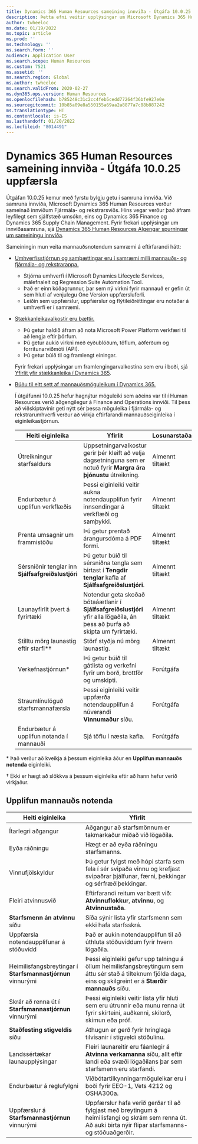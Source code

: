 ```yaml
---
title: Dynamics 365 Human Resources sameining innviða - Útgáfa 10.0.25 uppfærsla
description: Þetta efni veitir upplýsingar um Microsoft Dynamics 365 Human Resources útgáfu 10.0.25, sem færir fyrstu bylgju getu í innviðasamruna.
author: twheeloc
ms.date: 01/19/2022
ms.topic: article
ms.prod: ''
ms.technology: ''
ms.search.form: ''
audience: Application User
ms.search.scope: Human Resources
ms.custom: 7521
ms.assetid: ''
ms.search.region: Global
ms.author: twheeloc
ms.search.validFrom: 2020-02-27
ms.dyn365.ops.version: Human Resources
ms.openlocfilehash: b785248c31c2cc4feb5cedd77264f36bfe927e0e
ms.sourcegitcommit: 10b85a09e8a550155a69aa2a8877a7c88b887242
ms.translationtype: HT
ms.contentlocale: is-IS
ms.lasthandoff: 01/20/2022
ms.locfileid: "8014491"
---
```

# <a name="dynamics-365-human-resources-infrastructure-merge---release-10025-update"></a>Dynamics 365 Human Resources sameining innviða - Útgáfa 10.0.25 uppfærsla

Útgáfan 10.0.25 kemur með fyrstu bylgju getu í samruna innviða. Við samruna innviða, Microsoft Dynamics 365 Human Resources verður sameinað innviðum Fjármála- og rekstrarsviðs. Hins vegar verður það áfram leyfilegt sem sjálfstæð umsókn, eins og Dynamics 365 Finance og Dynamics 365 Supply Chain Management. Fyrir frekari upplýsingar um innviðasamruna, sjá [Dynamics 365 Human Resources Algengar spurningar um sameiningu innviða](../human-resources/hr-infrastructure-merge-faq.md).

Sameiningin mun veita mannauðsnotendum samræmi á eftirfarandi hátt:

- [Umhverfisstjórnun og samþættingar eru í samræmi milli mannauðs- og fjármála- og rekstrarappa.](/dynamics365-release-plan/2021wave2/human-resources/dynamics365-human-resources/consistent-environment-management-integrations-between-human-resources-finance-operations-apps)

    - Stjórna umhverfi í Microsoft Dynamics Lifecycle Services, málefnaleit og Regression Suite Automation Tool.
    - Það er einn kóðagrunnur, þar sem ný virkni fyrir mannauð er gefin út sem hluti af venjulegu One Version uppfærsluferli.
    - Leiðin sem uppfærslur, uppfærslur og flýtileiðréttingar eru notaðar á umhverfi er í samræmi.

- [Stækkanleikavalkostir eru bættir.](/dynamics365-release-plan/2021wave2/human-resources/dynamics365-human-resources/improve-extensibility-options.md)

    - Þú getur haldið áfram að nota Microsoft Power Platform verkfæri til að lengja eftir þörfum.
    - Þú getur aukið virkni með eyðublöðum, töflum, aðferðum og forritunarviðmóti (API).
    - Þú getur búið til og framlengt einingar.

    Fyrir frekari upplýsingar um framlengingarvalkostina sem eru í boði, sjá [Yfirlit yfir stækkanleika í Dynamics 365](../fin-ops-core/dev-itpro/extensibility/extensibility-home-page.md).

- [Búðu til eitt sett af mannauðsmöguleikum í Dynamics 365.](/dynamics365-release-plan/2021wave2/human-resources/create-one-set-human-resources-capabilities-within-dynamics-365.md)

    Í útgáfunni 10.0.25 hefur hagnýtur möguleiki sem aðeins var til í Human Resources verið aðgengilegur á Finance and Operations innviði. Til þess að viðskiptavinir geti nýtt sér þessa möguleika í fjármála- og rekstrarumhverfi verður að virkja eftirfarandi mannauðseiginleika í eiginleikastjórnun.

    | Heiti eiginleika | Yfirlit | Losunarstaða | 
    |--------------|----------|----------------| 
    | Útreikningur starfsaldurs | Uppsetningarvalkostur gerir þér kleift að velja dagsetninguna sem er notuð fyrir **Margra ára þjónustu** útreikning. | Almennt tiltækt | 
    | Endurbætur á upplifun verkflæðis | Þessi eiginleiki veitir aukna notendaupplifun fyrir innsendingar á verkflæði og samþykki. | Almennt tiltækt | 
    | Prenta umsagnir um frammistöðu | Þú getur prentað árangursdóma á PDF formi. | Almennt tiltækt | 
    | Sérsniðnir tenglar inn **Sjálfsafgreiðslustjóri** | Þú getur búið til sérsniðna tengla sem birtast í **Tengdir tenglar** kafla af **Sjálfsafgreiðslustjóri**. | Almennt tiltækt | 
    | Launayfirlit þvert á fyrirtæki | Notendur geta skoðað bótaáætlanir í **Sjálfsafgreiðslustjóri** yfir alla lögaðila, án þess að þurfa að skipta um fyrirtæki. | Almennt tiltækt | 
    | Stilltu mörg launastig eftir starfi\*&dagger; | Störf styðja nú mörg launastig. | Almennt tiltækt | 
    | Verkefnastjórnun\* | Þú getur búið til gátlista og verkefni fyrir um borð, brottför og umskipti. | Forútgáfa | 
    | Straumlínulöguð starfsmannafærsla | Þessi eiginleiki veitir uppfærða notendaupplifun á núverandi **Vinnumaður** síðu. | Forútgáfa | 
    | Endurbætur á upplifun notanda í mannauði | Sjá töflu í næsta kafla.  | Forútgáfa | 

\* Það verður að kveikja á þessum eiginleika áður en **Upplifun mannauðs notenda** eiginleiki.

&dagger; Ekki er hægt að slökkva á þessum eiginleika eftir að hann hefur verið virkjaður.

## <a name="human-resource-user-experience-enhancements"></a>Upplifun mannauðs notenda

| Heiti eiginleika | Yfirlit | 
|--------------|----------| 
| Ítarlegri aðgangur | Aðgangur að starfsmönnum er takmarkaður miðað við lögaðila. | 
| Eyða ráðningu | Hægt er að eyða ráðningu starfsmanns. | 
| Vinnufjölskyldur | Þú getur fylgst með hópi starfa sem fela í sér svipaða vinnu og krefjast svipaðrar þjálfunar, færni, þekkingar og sérfræðiþekkingar. | 
| Fleiri atvinnusvið | Eftirfarandi reitum var bætt við: **Atvinnuflokkur**, **atvinnu**, og **Atvinnustaða**. | 
| **Starfsmenn án atvinnu** síðu | Síða sýnir lista yfir starfsmenn sem ekki hafa starfsskrá. | 
| Uppfærsla notendaupplifunar á stöðuvídd | Það er aukin notendaupplifun til að úthluta stöðuvíddum fyrir hvern lögaðila. | 
| Heimilisfangsbreytingar í **Starfsmannastjórnun** vinnurými | Þessi eiginleiki gefur upp talningu á öllum heimilisfangsbreytingum sem áttu sér stað á tilteknum fjölda daga, eins og skilgreint er á **Stærðir mannauðs** síðu. | 
| Skrár að renna út í **Starfsmannastjórnun** vinnurými | Þessi eiginleiki veitir lista yfir hluti sem eru útrunnir eða munu renna út fyrir skírteini, auðkenni, skilorð, skimun eða próf. | 
| **Staðfesting stigveldis** síðu | Athugun er gerð fyrir hringlaga tilvísanir í stigveldi stöðulínu. | 
| Landssértækar launaupplýsingar | Fleiri launareitir eru fáanlegir á **Atvinna verkamanna** síðu, allt eftir landi eða svæði lögaðilans þar sem starfsmenn eru starfandi. | 
| Endurbætur á reglufylgni | Viðbótartilkynningarmöguleikar eru í boði fyrir EEO-1, Vets 4212 og OSHA300a. | 
| Uppfærslur á **Starfsmannastjórnun** vinnurými | Uppfærslur hafa verið gerðar til að fylgjast með breytingum á heimilisfangi og skrám sem renna út. Að auki birta nýir flipar starfsmanns- og stöðuaðgerðir. | 
